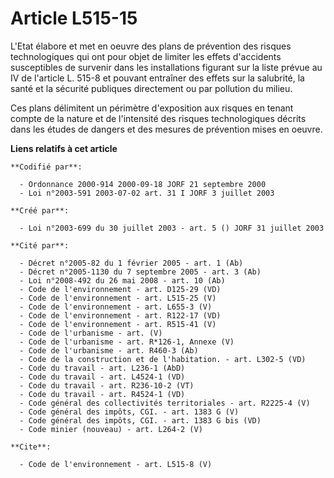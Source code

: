 # Article L515-15

L'Etat élabore et met en oeuvre des plans de prévention des risques technologiques qui ont pour objet de limiter les effets
d'accidents susceptibles de survenir dans les installations figurant sur la liste prévue au IV de l'article L. 515-8 et
pouvant entraîner des effets sur la salubrité, la santé et la sécurité publiques directement ou par pollution du milieu. 

Ces plans délimitent un périmètre d'exposition aux risques en tenant compte de la nature et de l'intensité des risques
technologiques décrits dans les études de dangers et des mesures de prévention mises en oeuvre.

**Liens relatifs à cet article**

	**Codifié par**:

	  - Ordonnance 2000-914 2000-09-18 JORF 21 septembre 2000
	  - Loi n°2003-591 2003-07-02 art. 31 I JORF 3 juillet 2003

	**Créé par**:

	  - Loi n°2003-699 du 30 juillet 2003 - art. 5 () JORF 31 juillet 2003

	**Cité par**:

	  - Décret n°2005-82 du 1 février 2005 - art. 1 (Ab)
	  - Décret n°2005-1130 du 7 septembre 2005 - art. 3 (Ab)
	  - Loi n°2008-492 du 26 mai 2008 - art. 10 (Ab)
	  - Code de l'environnement - art. D125-29 (VD)
	  - Code de l'environnement - art. L515-25 (V)
	  - Code de l'environnement - art. L655-3 (V)
	  - Code de l'environnement - art. R122-17 (VD)
	  - Code de l'environnement - art. R515-41 (V)
	  - Code de l'urbanisme - art. (V)
	  - Code de l'urbanisme - art. R*126-1, Annexe (V)
	  - Code de l'urbanisme - art. R460-3 (Ab)
	  - Code de la construction et de l'habitation. - art. L302-5 (VD)
	  - Code du travail - art. L236-1 (AbD)
	  - Code du travail - art. L4524-1 (VD)
	  - Code du travail - art. R236-10-2 (VT)
	  - Code du travail - art. R4524-1 (VD)
	  - Code général des collectivités territoriales - art. R2225-4 (V)
	  - Code général des impôts, CGI. - art. 1383 G (V)
	  - Code général des impôts, CGI. - art. 1383 G bis (VD)
	  - Code minier (nouveau) - art. L264-2 (V)

	**Cite**:

	  - Code de l'environnement - art. L515-8 (V)
